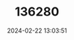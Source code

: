 ---
title: "136280"
category: "Mus fragilicauda"
draft: false
date: 2024-02-22 13:03:51
languages:
  English: ["Sheath-tailed Mouse"]
---